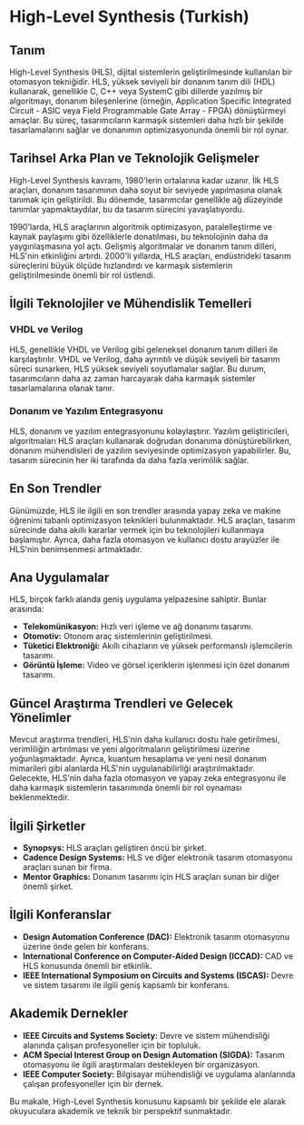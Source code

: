 # High-Level Synthesis (Turkish)

## Tanım

High-Level Synthesis (HLS), dijital sistemlerin geliştirilmesinde kullanılan bir otomasyon tekniğidir. HLS, yüksek seviyeli bir donanım tanım dili (HDL) kullanarak, genellikle C, C++ veya SystemC gibi dillerde yazılmış bir algoritmayı, donanım bileşenlerine (örneğin, Application Specific Integrated Circuit - ASIC veya Field Programmable Gate Array - FPGA) dönüştürmeyi amaçlar. Bu süreç, tasarımcıların karmaşık sistemleri daha hızlı bir şekilde tasarlamalarını sağlar ve donanımın optimizasyonunda önemli bir rol oynar.

## Tarihsel Arka Plan ve Teknolojik Gelişmeler

High-Level Synthesis kavramı, 1980'lerin ortalarına kadar uzanır. İlk HLS araçları, donanım tasarımının daha soyut bir seviyede yapılmasına olanak tanımak için geliştirildi. Bu dönemde, tasarımcılar genellikle ağ düzeyinde tanımlar yapmaktaydılar, bu da tasarım sürecini yavaşlatıyordu.

1990'larda, HLS araçlarının algoritmik optimizasyon, paralelleştirme ve kaynak paylaşımı gibi özelliklerle donatılması, bu teknolojinin daha da yaygınlaşmasına yol açtı. Gelişmiş algoritmalar ve donanım tanım dilleri, HLS'nin etkinliğini artırdı. 2000'li yıllarda, HLS araçları, endüstrideki tasarım süreçlerini büyük ölçüde hızlandırdı ve karmaşık sistemlerin geliştirilmesinde önemli bir rol üstlendi.

## İlgili Teknolojiler ve Mühendislik Temelleri

### VHDL ve Verilog

HLS, genellikle VHDL ve Verilog gibi geleneksel donanım tanım dilleri ile karşılaştırılır. VHDL ve Verilog, daha ayrıntılı ve düşük seviyeli bir tasarım süreci sunarken, HLS yüksek seviyeli soyutlamalar sağlar. Bu durum, tasarımcıların daha az zaman harcayarak daha karmaşık sistemler tasarlamalarına olanak tanır.

### Donanım ve Yazılım Entegrasyonu

HLS, donanım ve yazılım entegrasyonunu kolaylaştırır. Yazılım geliştiricileri, algoritmaları HLS araçları kullanarak doğrudan donanıma dönüştürebilirken, donanım mühendisleri de yazılım seviyesinde optimizasyon yapabilirler. Bu, tasarım sürecinin her iki tarafında da daha fazla verimlilik sağlar.

## En Son Trendler

Günümüzde, HLS ile ilgili en son trendler arasında yapay zeka ve makine öğrenimi tabanlı optimizasyon teknikleri bulunmaktadır. HLS araçları, tasarım sürecinde daha akıllı kararlar vermek için bu teknolojileri kullanmaya başlamıştır. Ayrıca, daha fazla otomasyon ve kullanıcı dostu arayüzler ile HLS'nin benimsenmesi artmaktadır.

## Ana Uygulamalar

HLS, birçok farklı alanda geniş uygulama yelpazesine sahiptir. Bunlar arasında:

- **Telekomünikasyon:** Hızlı veri işleme ve ağ donanımı tasarımı.
- **Otomotiv:** Otonom araç sistemlerinin geliştirilmesi.
- **Tüketici Elektroniği:** Akıllı cihazların ve yüksek performanslı işlemcilerin tasarımı.
- **Görüntü İşleme:** Video ve görsel içeriklerin işlenmesi için özel donanım tasarımı.

## Güncel Araştırma Trendleri ve Gelecek Yönelimler

Mevcut araştırma trendleri, HLS'nin daha kullanıcı dostu hale getirilmesi, verimliliğin artırılması ve yeni algoritmaların geliştirilmesi üzerine yoğunlaşmaktadır. Ayrıca, kuantum hesaplama ve yeni nesil donanım mimarileri gibi alanlarda HLS'nin uygulanabilirliği araştırılmaktadır. Gelecekte, HLS'nin daha fazla otomasyon ve yapay zeka entegrasyonu ile daha karmaşık sistemlerin tasarımında önemli bir rol oynaması beklenmektedir.

## İlgili Şirketler

- **Synopsys:** HLS araçları geliştiren öncü bir şirket.
- **Cadence Design Systems:** HLS ve diğer elektronik tasarım otomasyonu araçları sunan bir firma.
- **Mentor Graphics:** Donanım tasarımı için HLS araçları sunan bir diğer önemli şirket.

## İlgili Konferanslar

- **Design Automation Conference (DAC):** Elektronik tasarım otomasyonu üzerine önde gelen bir konferans.
- **International Conference on Computer-Aided Design (ICCAD):** CAD ve HLS konusunda önemli bir etkinlik.
- **IEEE International Symposium on Circuits and Systems (ISCAS):** Devre ve sistem tasarımı ile ilgili geniş kapsamlı bir konferans.

## Akademik Dernekler

- **IEEE Circuits and Systems Society:** Devre ve sistem mühendisliği alanında çalışan profesyoneller için bir topluluk.
- **ACM Special Interest Group on Design Automation (SIGDA):** Tasarım otomasyonu ile ilgili araştırmaları destekleyen bir organizasyon.
- **IEEE Computer Society:** Bilgisayar mühendisliği ve uygulama alanlarında çalışan profesyoneller için bir dernek. 

Bu makale, High-Level Synthesis konusunu kapsamlı bir şekilde ele alarak okuyuculara akademik ve teknik bir perspektif sunmaktadır.